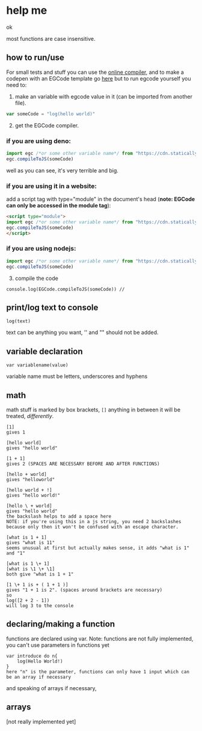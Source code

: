 # help me
ok

most functions are case insensitive.
## how to run/use
For small tests and stuff you can use the [online compiler](https://electogenius.github.io/electo/likes/ruining/EGCode), and to make a codepen with an EGCode template go [here](http://codepen.io/pen?template=MWpWRmx) but to run egcode yourself you need to:

1. make an variable with egcode value in it (can be imported from another file).
```js
var someCode = "log(hello world)"
```
2. get the EGCode compiler.

### if you are using deno:
```js
import egc /*or some other variable name*/ from "https://cdn.statically.io/gh/electogenius/EGCode/main/compiler.module.js";
egc.compileToJS(someCode)
```
well as you can see, it's very terrible and big.

### if you are using it in a website:
add a script tag with type="module" in the document's head (**note: EGCode can only be accessed in the module tag**):
```html
<script type="module">
import egc /*or some other variable name*/ from "https://cdn.statically.io/gh/electogenius/EGCode/main/compiler.module.js";
egc.compileToJS(someCode)
</script>
```
### if you are using nodejs:
```js
import egc /*or some other variable name*/ from "https://cdn.statically.io/gh/electogenius/EGCode/main/compiler.module.js"
egc.compileToJS(someCode)
```
3. compile the code
```
console.log(EGCode.compileToJS(someCode)) //
```
## print/log text to console

`log(text)`

text can be anything you want, '' and "" should not be added.
## variable declaration
`var variablename(value)`

variable name must be letters, underscores and hyphens

## math

math stuff is marked by box brackets, `[]` anything in between it will be treated, *differently*.

```egc
[1]
gives 1

[hello world]
gives "hello world"

[1 + 1]
gives 2 (SPACES ARE NECESSARY BEFORE AND AFTER FUNCTIONS)

[hello + world]
gives "helloworld"

[hello world + !]
gives "hello world!"

[hello \ + world]
gives "hello world"
the backslash helps to add a space here
NOTE: if you're using this in a js string, you need 2 backslashes because only then it won't be confused with an escape character.

[what is 1 + 1]
gives "what is 11"
seems unusual at first but actually makes sense, it adds "what is 1" and "1"

[what is 1 \+ 1]
[what is \1 \+ \1]
both give "what is 1 + 1"

[1 \+ 1 is + ( 1 + 1 )]
gives "1 + 1 is 2". (spaces around brackets are necessary)
so
log([2 + 2 - 1])
will log 3 to the console
```
## declaring/making a function
functions are declared using var.
Note: functions are not fully implemented, you can't use parameters in functions yet
```egc
var introduce do n{
	log(Hello World!)
}
here "n" is the parameter, functions can only have 1 input which can be an array if necessary
```
and speaking of arrays if necessary,
## arrays
[not really implemented yet]